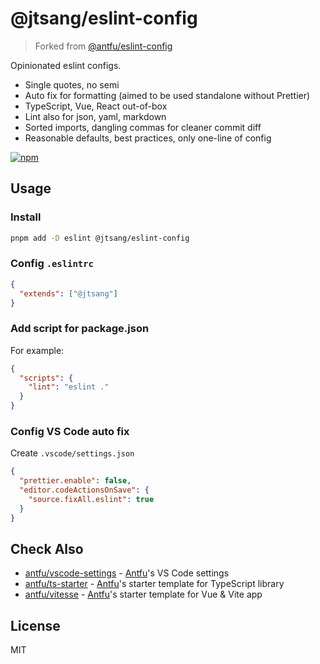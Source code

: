 # @jtsang/eslint-config

> Forked from [@antfu/eslint-config](https://github.com/antfu/eslint-config)

Opinionated eslint configs.

- Single quotes, no semi
- Auto fix for formatting (aimed to be used standalone without Prettier)
- TypeScript, Vue, React out-of-box
- Lint also for json, yaml, markdown
- Sorted imports, dangling commas for cleaner commit diff
- Reasonable defaults, best practices, only one-line of config

[![npm](https://img.shields.io/npm/v/@jtsang/eslint-config?color=a1b858&label=)](https://npmjs.com/package/@jtsang/eslint-config)

## Usage

### Install

```bash
pnpm add -D eslint @jtsang/eslint-config
```

### Config `.eslintrc`

```json
{
  "extends": ["@jtsang"]
}
```

### Add script for package.json

For example:

```json
{
  "scripts": {
    "lint": "eslint ."
  }
}
```

### Config VS Code auto fix

Create `.vscode/settings.json`

```json
{
  "prettier.enable": false,
  "editor.codeActionsOnSave": {
    "source.fixAll.eslint": true
  }
}
```

## Check Also

- [antfu/vscode-settings](https://github.com/antfu/vscode-settings) - [Antfu](https://github.com/antfu)'s VS Code settings
- [antfu/ts-starter](https://github.com/antfu/ts-starter) - [Antfu](https://github.com/antfu)'s starter template for TypeScript library
- [antfu/vitesse](https://github.com/antfu/vitesse) - [Antfu](https://github.com/antfu)'s starter template for Vue & Vite app

## License

MIT
